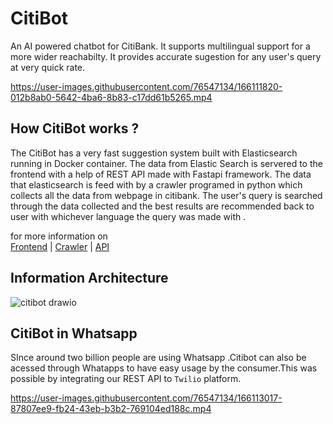 # CitiBot
An AI powered chatbot for CitiBank. It supports multilingual support for a more wider reachabilty. It provides accurate sugestion for any user's query at very quick rate.

https://user-images.githubusercontent.com/76547134/166111820-012b8ab0-5642-4ba6-8b83-c17dd61b5265.mp4

## How CitiBot works ?

The CitiBot has a very fast suggestion system built with Elasticsearch running in Docker container. The data from Elastic Search is servered to the frontend with a help of REST API made with Fastapi framework.
The data that elasticsearch is feed with by a crawler programed in python which collects all the data from webpage in citibank. The user's query is searched through the data collected and the best results
are recommended back to user with whichever language the query was made with .

for more information on<br/>
[Frontend](https://github.com/samrath-sudesh-acharya/Citibot/tree/main/chatbot-ui) | [Crawler](https://github.com/samrath-sudesh-acharya/Citibot/tree/main/crawler) | [API](https://github.com/samrath-sudesh-acharya/Citibot/tree/main/app)

## Information Architecture

![citibot drawio](https://user-images.githubusercontent.com/76547134/164945268-35bef611-3547-466d-9a19-c25dc2ff1532.png)

## CitiBot in Whatsapp

SInce around two billion people are using Whatsapp .Citibot can also be acessed through Whatapps to have easy usage by the consumer.This was possible by integrating our REST API to ```Twilio``` platform. 

https://user-images.githubusercontent.com/76547134/166113017-87807ee9-fb24-43eb-b3b2-769104ed188c.mp4

